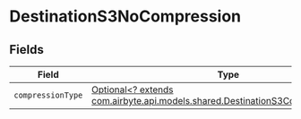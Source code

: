 # DestinationS3NoCompression


## Fields

| Field                                                                                                                                 | Type                                                                                                                                  | Required                                                                                                                              | Description                                                                                                                           |
| ------------------------------------------------------------------------------------------------------------------------------------- | ------------------------------------------------------------------------------------------------------------------------------------- | ------------------------------------------------------------------------------------------------------------------------------------- | ------------------------------------------------------------------------------------------------------------------------------------- |
| `compressionType`                                                                                                                     | [Optional<? extends com.airbyte.api.models.shared.DestinationS3CompressionType>](../../models/shared/DestinationS3CompressionType.md) | :heavy_minus_sign:                                                                                                                    | N/A                                                                                                                                   |